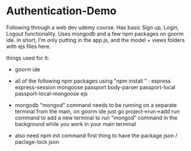 # Authentication-Demo
Following through a web dev udemy course. Has basic Sign up, Login, Logout functionality.  Uses mongodb and a few npm packages on goorm ide.
in short, I'm only putting in the app.js, and the model + views folders with ejs files here.

things used for it:

- goorm ide

- all of the following npm packages using "npm install <package name>" :
express
express-session
mongoose
passport
body-parser
passport-local
passport-local-mongoose
ejs

- mongodb
"mongod" command needs to be running on a separate terminal from the main,
on goorm ide just go project->run->add run command to add a new terminal to run "mongod" command in the background
while you work in your main terminal

- also need npm init command first thing to have the package json / paclage-lock json


